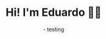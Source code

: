 <div align="center">
<h1>Hi! I'm Eduardo ✌🏻</h1>
- testing
</div>
<img source="https://www.canva.com/design/DAFf_7czob8/gQngSKHN_Y2zEhXVEwZ5wg/watch?utm_content=DAFf_7czob8&utm_campaign=designshare&utm_medium=link&utm_source=publishsharelink">

<!--
**Twentyeight07/Twentyeight07** is a ✨ _special_ ✨ repository because its `README.md` (this file) appears on your GitHub profile.

Here are some ideas to get you started:

- 🔭 I’m currently working on ...
- 🌱 I’m currently learning ...
- 👯 I’m looking to collaborate on ...
- 🤔 I’m looking for help with ...
- 💬 Ask me about ...
- 📫 How to reach me: ...
- 😄 Pronouns: ...
- ⚡ Fun fact: ...
-->
